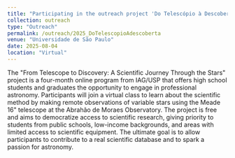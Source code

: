 ```yaml
---
title: "Participating in the outreach project 'Do Telescópio à Descoberta'"
collection: outreach
type: "Outreach"
permalink: /outreach/2025_DoTelescopioAdescoberta
venue: "Universidade de São Paulo"
date: 2025-08-04
location: "Virtual"
---
```


The "From Telescope to Discovery: A Scientific Journey Through the Stars" project is a four-month online program from IAG/USP that offers high school students and graduates the opportunity to engage in professional astronomy. Participants will join a virtual class to learn about the scientific method by making remote observations of variable stars using the Meade 16" telescope at the Abrahão de Moraes Observatory. The project is free and aims to democratize access to scientific research, giving priority to students from public schools, low-income backgrounds, and areas with limited access to scientific equipment. The ultimate goal is to allow participants to contribute to a real scientific database and to spark a passion for astronomy.
